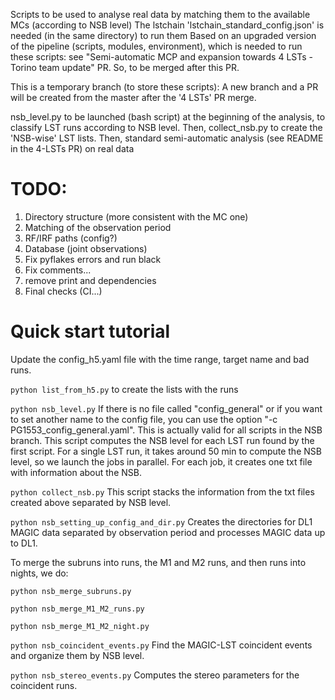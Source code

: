Scripts to be used to analyse real data by matching them to the available MCs (according to NSB level)
The lstchain 'lstchain_standard_config.json' is needed (in the same directory) to run them
Based on an upgraded version of the pipeline (scripts, modules, environment), which is needed to run these scripts: see "Semi-automatic MCP and expansion towards 4 LSTs - Torino team update" PR. So, to be merged after this PR.

This is a temporary branch (to store these scripts): A new branch and a PR will be created from the master after the '4 LSTs' PR merge.

nsb_level.py to be launched (bash script) at the beginning of the analysis, to classify LST runs according to NSB level. Then, collect_nsb.py to create the 'NSB-wise' LST lists. Then, standard semi-automatic analysis (see README in the 4-LSTs PR) on real data 


# TODO: 

1. Directory structure (more consistent with the MC one)
2. Matching of the observation period
3. RF/IRF paths (config?)
4. Database (joint observations)
5. Fix pyflakes errors and run black
6. Fix comments...
7. remove print and dependencies
8. Final checks (CI...)

# Quick start tutorial

Update the config_h5.yaml file with the time range, target name and bad runs.

```python list_from_h5.py``` to create the lists with the runs

```python nsb_level.py``` If there is no file called "config_general" or if you want to set another name to the config file, you can use the option "-c PG1553_config_general.yaml". This is actually valid for all scripts in the NSB branch. This script computes the NSB level for each LST run found by the first script. For a single LST run, it takes around 50 min to compute the NSB level, so we launch the jobs in parallel. For each job, it creates one txt file with information about the NSB. 

```python collect_nsb.py``` This script stacks the information from the txt files created above separated by NSB level.

```python nsb_setting_up_config_and_dir.py``` Creates the directories for DL1 MAGIC data separated by observation period and processes MAGIC data up to DL1.

To merge the subruns into runs, the M1 and M2 runs, and then runs into nights, we do:

```python nsb_merge_subruns.py```

```python nsb_merge_M1_M2_runs.py```

```python nsb_merge_M1_M2_night.py```


```python nsb_coincident_events.py``` Find the MAGIC-LST coincident events and organize them by NSB level.

```python nsb_stereo_events.py``` Computes the stereo parameters for the coincident runs.





